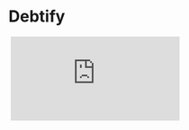 # Debtify

[![<GoAyo>](https://circleci.com/gh/OlofSjogren/GoAyo.svg?style=shield)](https://app.circleci.com/pipelines/github/OlofSjogren/GoAyo)
[![GitHub - License](https://img.shields.io/github/license/ilovetocode2019/telegram.py)](LICENSE)

